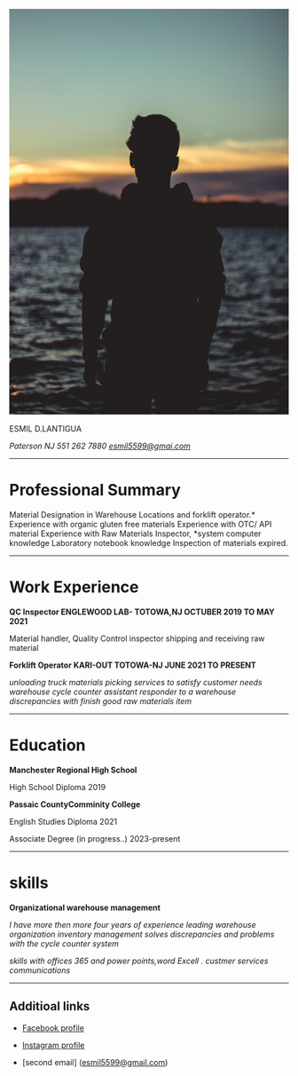 ![photo](photo.png)

 ESMIL D.LANTIGUA 
 
 *Paterson NJ 551 262 7880* *esmil5599@gmai.com*
<hr>

 # Professional Summary

  Material Designation in Warehouse Locations and forklift operator.* Experience with organic gluten free materials 
  Experience with OTC/ API material Experience with Raw Materials Inspector, *system computer knowledge Laboratory notebook knowledge
  Inspection of materials expired.
  <hr>

# Work Experience

**QC Inspector 
ENGLEWOOD LAB- TOTOWA,NJ
OCTUBER 2019 TO MAY 2021**

Material handler, Quality Control inspector
shipping and receiving raw material 
 
 **Forklift Operator
 KARI-OUT TOTOWA-NJ
 JUNE 2021 TO PRESENT**

*unloading truck materials picking services to satisfy customer needs
warehouse cycle counter assistant  responder to a warehouse discrepancies with finish good raw materials  item*
<hr>

# Education 
 
**Manchester Regional High School**

High School Diploma 2019 

**Passaic CountyComminity College**

English Studies Diploma 2021

Associate Degree (in progress..)
2023-present 

<hr>

# skills



**Organizational warehouse management**

  *I have more then more four years of experience leading warehouse organization inventory  management solves discrepancies and problems with the  cycle counter system*

*skills with offices 365 and power points,word Excell .
custmer services communications* 

<hr>

## Additioal links


* [ Facebook profile](https://www.facebook.com/esmil.cruz.18/)

* [ Instagram profile](https://www.instagram.com/)
* [second email] (esmil5599@gmail.com)